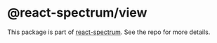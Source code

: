 # @react-spectrum/view

This package is part of [react-spectrum](https://github.com/adobe-private/react-spectrum-v3). See the repo for more details.
